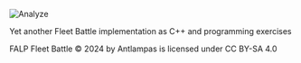 ![Analyze](https://github.com/antlampas/FleetBattle/actions/workflows/analyze.yml/badge.svg)

Yet another Fleet Battle implementation as C++ and programming exercises

FALP Fleet Battle © 2024 by Antlampas is licensed under CC BY-SA 4.0